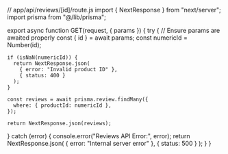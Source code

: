 // app/api/reviews/[id]/route.js
import { NextResponse } from "next/server";
import prisma from "@/lib/prisma";

export async function GET(request, { params }) {
  try {
    // Ensure params are awaited properly
    const { id } = await params;
    const numericId = Number(id);

    if (isNaN(numericId)) {
      return NextResponse.json(
        { error: "Invalid product ID" },
        { status: 400 }
      );
    }

    const reviews = await prisma.review.findMany({
      where: { productId: numericId },
    });

    return NextResponse.json(reviews);
  } catch (error) {
    console.error("Reviews API Error:", error);
    return NextResponse.json(
      { error: "Internal server error" },
      { status: 500 }
    );
  }
}
